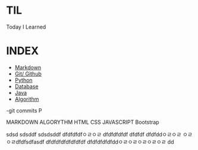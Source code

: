 # TIL

Today I Learned

# INDEX
- [Markdown](https://github.com/HOONY-LEE/TIL/blob/master/Markdown/Markdown.md)
- [Git/ Github](https://github.com/HOONY-LEE/TIL/blob/master/Git/Git.md)
- [Python](https://github.com/HOONY-LEE/TIL/blob/master/Python)
- [Database](https://github.com/HOONY-LEE/TIL/blob/master/Database)
- [Java](https://github.com/HOONY-LEE/TIL/blob/master/Java)
- [Algorithm](https://github.com/HOONY-LEE/TIL/blob/master/Algorithm)

-git commits
P

MARKDOWN
ALGORYTHM
HTML
CSS
JAVASCRIPT
Bootstrap

sdsd
sdsddf
sdsdsddf
dfdfdfdfㅇㄹㅇㄹ
dfdfdfdfdf
dfdfdf
dfdfddㅇㄹㅇㄹ
ㅇㄹㅇㄹdfdfsdfasdf
dfdfdfdfdfdfdfdf
dfdfdfdfdfddㅇㄹㅇㄹㅇㄹㅇㄹㅇㄹ
dd
